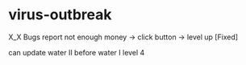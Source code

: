 # virus-outbreak

X_X Bugs report
not enough money -> click button -> level up [Fixed]

can update water II before water I level 4
